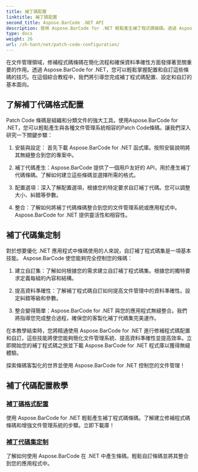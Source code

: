 ```yaml
---
title: 補丁碼配置
linktitle: 補丁碼配置
second_title: Aspose.BarCode .NET API
description: 使用 Aspose.BarCode for .NET 輕鬆產生補丁程式碼條碼。透過 Aspose.BarCode 教學了解如何配置和自訂補丁代碼格式。
type: docs
weight: 26
url: /zh-hant/net/patch-code-configuration/
---
```


在文件管理領域，修補程式碼條碼在簡化流程和確保資料準確性方面發揮著至關重要的作用。透過 Aspose.BarCode for .NET，您可以輕鬆掌握配置和自訂這些條碼的技巧。在這個綜合教程中，我們將引導您完成補丁程式碼配置、設定和自訂的基本面向。

## 了解補丁代碼格式配置

Patch Code 條碼是組織和分類文件的強大工具。使用Aspose.BarCode for .NET，您可以輕鬆產生與各種文件管理系統相容的Patch Code條碼。讓我們深入研究一下關鍵步驟：

1. 安裝與設定： 首先下載 Aspose.BarCode for .NET 函式庫。按照安裝說明將其無縫整合到您的專案中。

2. 補丁代碼產生：Aspose.BarCode 提供了一個用戶友好的 API，用於產生補丁代碼條碼。了解如何建立這些條碼並選擇所需的格式。

3. 配置選項：深入了解配置選項，根據您的特定要求自訂補丁代碼。您可以調整大小、糾錯等參數。

4. 整合：了解如何將補丁代碼條碼整合到您的文件管理系統或應用程式中。 Aspose.BarCode for .NET 提供靈活性和相容性。

## 補丁代碼集定制

對於想要優化 .NET 應用程式中條碼使用的人來說，自訂補丁程式碼集是一項基本技能。 Aspose.BarCode 使您能夠完全控制您的條碼：

1. 建立自訂集：了解如何根據您的需求建立自訂補丁程式碼集。根據您的獨特要求定義每組的內容和結構。

2. 提高資料準確性：了解補丁程式碼自訂如何提高文件管理中的資料準確性。設定糾錯等級和參數。

3. 整合變得簡單：Aspose.BarCode for .NET 與您的應用程式無縫整合。我們將指導您完成整合過程，確保您的客製化補丁代碼集完美運作。

在本教學結束時，您將精通使用 Aspose.BarCode for .NET 進行修補程式碼配置和自訂。這些技能將使您能夠簡化文件管理系統、提高資料準確性並提高效率。立即開始您的補丁程式碼之旅並下載 Aspose.BarCode for .NET 程式庫以獲得無縫體驗。 

探索條碼客製化的世界並使用 Aspose.BarCode for .NET 控制您的文件管理！
## 補丁代碼配置教學
### [補丁碼格式配置](./patch-code-format-configuration/)
使用 Aspose.BarCode for .NET 輕鬆產生補丁程式碼條碼。了解建立修補程式碼條碼和增強文件管理系統的步驟。立即下載庫！
### [補丁代碼集定制](./patch-code-set-customization/)
了解如何使用 Aspose.BarCode 在 .NET 中產生條碼。輕鬆自訂條碼並將其整合到您的應用程式中。